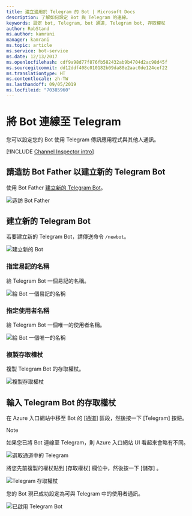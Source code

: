 ```yaml
---
title: 建立適用於 Telegram 的 Bot | Microsoft Docs
description: 了解如何設定 Bot 與 Telegram 的連線。
keywords: 設定 bot, Telegram, bot 通道, Telegram bot, 存取權杖
author: RobStand
ms.author: kamrani
manager: kamrani
ms.topic: article
ms.service: bot-service
ms.date: 12/13/2017
ms.openlocfilehash: cdf9a98d77f876fb582432ab9b4704d2ac98d45f
ms.sourcegitcommit: dd12ddf408c010182b09da88e2aac0de124cef22
ms.translationtype: HT
ms.contentlocale: zh-TW
ms.lasthandoff: 09/05/2019
ms.locfileid: "70385960"
---
```

# <a name="connect-a-bot-to-telegram"></a>將 Bot 連線至 Telegram

您可以設定您的 Bot 使用 Telegram 傳訊應用程式與其他人通訊。

[!INCLUDE [Channel Inspector intro](~/includes/snippet-channel-inspector.md)]

## <a name="visit-the-bot-father-to-create-a-new-telegram-bot"></a>請造訪 Bot Father 以建立新的 Telegram Bot

使用 Bot Father <a href="https://telegram.me/botfather" target="_blank">建立新的 Telegram Bot</a>。

![造訪 Bot Father](~/media/channels/tg-StepVisitBotFather.png)

## <a name="create-a-new-telegram-bot"></a>建立新的 Telegram Bot
若要建立新的 Telegram Bot，請傳送命令 `/newbot`。

![建立新的 Bot](~/media/channels/tg-StepNewBot.png)

### <a name="specify-a-friendly-name"></a>指定易記的名稱

給 Telegram Bot 一個易記的名稱。

![給 Bot 一個易記的名稱](~/media/channels/tg-StepNameBot.png)

### <a name="specify-a-username"></a>指定使用者名稱

給 Telegram Bot 一個唯一的使用者名稱。

![給 Bot 一個唯一的名稱](~/media/channels/tg-StepUsername.png)

### <a name="copy-the-access-token"></a>複製存取權杖

複製 Telegram Bot 的存取權杖。

![複製存取權杖](~/media/channels/tg-StepBotCreated.png)

## <a name="enter-the-telegram-bots-access-token"></a>輸入 Telegram Bot 的存取權杖

在 Azure 入口網站中移至 Bot 的 [通道]  區段，然後按一下 [Telegram]  按鈕。 

> [!NOTE]
>  如果您已將 Bot 連線至 Telegram，則 Azure 入口網站 UI 看起來會略有不同。 

![選取通道中的 Telegram](~/media/channels/tg-connectBot-Azure.png)

將您先前複製的權杖貼到 [存取權杖]  欄位中，然後按一下 [儲存]  。

![Telegram 存取權杖](~/media/channels/tg-accessToken-Azure.png)

您的 Bot 現已成功設定為可與 Telegram 中的使用者通訊。 

![已啟用 Telegram Bot](~/media/channels/tg-botEnabled-Azure.png)
